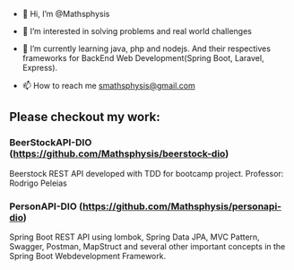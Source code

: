 - 👋 Hi, I’m @Mathsphysis
- 👀 I’m interested in solving problems and real world challenges
- 🌱 I’m currently learning java, php and nodejs. And their respectives frameworks for BackEnd Web Development(Spring Boot, Laravel, Express).

- 📫 How to reach me smathsphysis@gmail.com

## Please checkout my work:

### BeerStockAPI-DIO (https://github.com/Mathsphysis/beerstock-dio)
Beerstock REST API developed with TDD for bootcamp project. Professor: Rodrigo Peleias 

### PersonAPI-DIO (https://github.com/Mathsphysis/personapi-dio)
Spring Boot REST API using lombok, Spring Data JPA, MVC Pattern, Swagger, Postman, MapStruct and several other important concepts in the Spring Boot Webdevelopment Framework.

<!---
Mathsphysis/Mathsphysis is a ✨ special ✨ repository because its `README.md` (this file) appears on your GitHub profile.
You can click the Preview link to take a look at your changes.
--->

